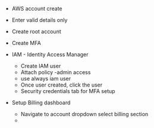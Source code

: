  -  AWS account create
 - Enter valid details only
 - Create root account
 - Create MFA
 - IAM  - Identity Access Manager
	 - Create IAM user
	 - Attach policy -admin access
	 - use always iam user 
	 - Once user created, click the user 
	 - Security credentials tab for MFA setup
 - Setup Billing dashboard

	 - Navigate to account dropdown select billing section
	 - 

<!--stackedit_data:
eyJoaXN0b3J5IjpbMTYwMjkzNTM0MSwtMTgyNDU2OTI3Myw4OT
QwNzA5ODBdfQ==
-->